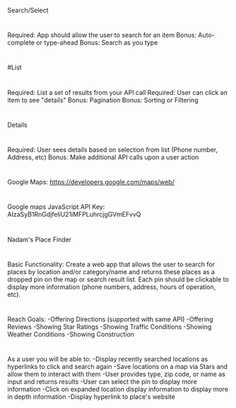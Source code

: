 Search/Select
#
Required: App should allow the user to search for an item
Bonus: Auto-complete or type-ahead
Bonus: Search as you type
#
#List
#
Required: List a set of results from your API call
Required: User can click an item to see "details"
Bonus: Pagination
Bonus: Sorting or Filtering
#
Details
#
Required: User sees details based on selection from list (Phone number, Address, etc)
Bonus: Make additional API calls upon a user action
#
#
#
#
Google Maps: https://developers.google.com/maps/web/
#
Google maps JavaScript API Key: AIzaSyB1RnGdjfeliU21iMFPLuhrcjgGVmEFvvQ
#
#
Nadam's Place Finder
#
Basic Functionality:
Create a web app that allows the user to search for places by location and/or category/name and returns these places as a dropped pin on the map or search result list. Each pin should be clickable to display more information (phone numbers, address, hours of operation, etc).
#
Reach Goals:
-Offering Directions (supported with same API)
-Offering Reviews
-Showing Star Ratings
-Showing Traffic Conditions
-Showing Weather Conditions
-Showing Construction
#
As a user you will be able to:
-Display recently searched locations as hyperlinks to click and search again
-Save locations on a map via Stars and allow them to interact with them
-User provides type, zip code, or name as input and returns results
-User can select the pin to display more information
-Click on expanded location display information to display more in depth information
-Display hyperlink to place's website